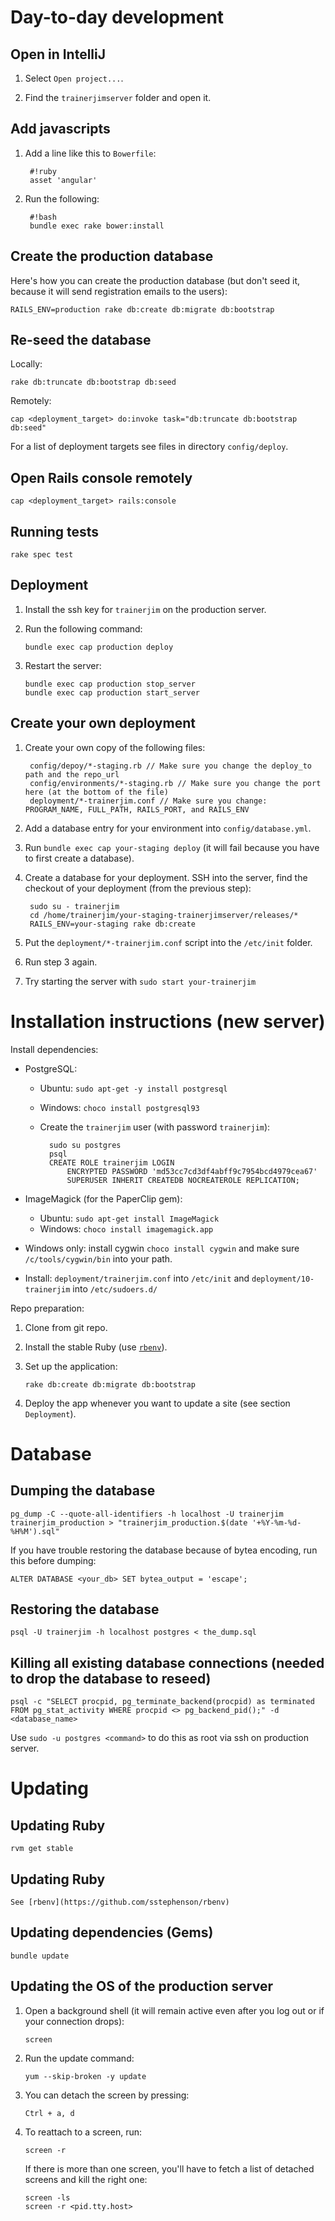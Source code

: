 # Day-to-day development

## Open in IntelliJ

1. Select `Open project...`.

2. Find the `trainerjimserver` folder and open it.

## Add javascripts

1. Add a line like this to `Bowerfile`:

        #!ruby
        asset 'angular'

2. Run the following:

        #!bash
        bundle exec rake bower:install

## Create the production database

Here's how you can create the production database (but don't seed it, because it will send registration emails to the users):

    RAILS_ENV=production rake db:create db:migrate db:bootstrap

## Re-seed the database

Locally:

    rake db:truncate db:bootstrap db:seed

Remotely:

    cap <deployment_target> do:invoke task="db:truncate db:bootstrap db:seed"

For a list of deployment targets see files in directory `config/deploy`.

## Open Rails console remotely

    cap <deployment_target> rails:console

## Running tests

    rake spec test

## Deployment

1. Install the ssh key for `trainerjim` on the production server.

2. Run the following command:

    ```
    bundle exec cap production deploy
    ```

3. Restart the server:

    ```
    bundle exec cap production stop_server
    bundle exec cap production start_server
    ```

## Create your own deployment

1. Create your own copy of the following files:

        config/depoy/*-staging.rb // Make sure you change the deploy_to path and the repo_url
        config/environments/*-staging.rb // Make sure you change the port here (at the bottom of the file)
        deployment/*-trainerjim.conf // Make sure you change: PROGRAM_NAME, FULL_PATH, RAILS_PORT, and RAILS_ENV

2. Add a database entry for your environment into `config/database.yml`.

3. Run `bundle exec cap your-staging deploy` (it will fail because you have to first create a database).

4. Create a database for your deployment. SSH into the server, find the checkout of your deployment (from the previous step):

        sudo su - trainerjim
        cd /home/trainerjim/your-staging-trainerjimserver/releases/*
        RAILS_ENV=your-staging rake db:create

5. Put the `deployment/*-trainerjim.conf` script into the `/etc/init` folder.

6. Run step 3 again.

7. Try starting the server with `sudo start your-trainerjim`

# Installation instructions (new server)

Install dependencies:

* PostgreSQL:

    * Ubuntu: `sudo apt-get -y install postgresql`
    * Windows: `choco install postgresql93`
    * Create the `trainerjim` user (with password `trainerjim`):

            sudo su postgres
            psql
            CREATE ROLE trainerjim LOGIN
                ENCRYPTED PASSWORD 'md53cc7cd3df4abff9c7954bcd4979cea67'
                SUPERUSER INHERIT CREATEDB NOCREATEROLE REPLICATION;

* ImageMagick (for the PaperClip gem):

    * Ubuntu: `sudo apt-get install ImageMagick`
    * Windows: `choco install imagemagick.app`

* Windows only: install cygwin `choco install cygwin` and make sure `/c/tools/cygwin/bin` into your path.

* Install: `deployment/trainerjim.conf` into `/etc/init` and `deployment/10-trainerjim` into `/etc/sudoers.d/`

Repo preparation:

1.  Clone from git repo.

2.  Install the stable Ruby (use [`rbenv`](https://github.com/sstephenson/rbenv)).

3.  Set up the application:

        rake db:create db:migrate db:bootstrap

4.  Deploy the app whenever you want to update a site (see section `Deployment`).

# Database

## Dumping the database

    pg_dump -C --quote-all-identifiers -h localhost -U trainerjim trainerjim_production > "trainerjim_production.$(date '+%Y-%m-%d-%H%M').sql"

If you have trouble restoring the database because of bytea encoding, run this before dumping:

    ALTER DATABASE <your_db> SET bytea_output = 'escape';

## Restoring the database

    psql -U trainerjim -h localhost postgres < the_dump.sql
    
## Killing all existing database connections (needed to drop the database to reseed)

    psql -c "SELECT procpid, pg_terminate_backend(procpid) as terminated FROM pg_stat_activity WHERE procpid <> pg_backend_pid();" -d <database_name>

Use `sudo -u postgres <command>` to do this as root via ssh on production server.

# Updating

## Updating Ruby

    rvm get stable

## Updating Ruby

    See [rbenv](https://github.com/sstephenson/rbenv)

## Updating dependencies (Gems)

    bundle update

## Updating the OS of the production server

1.  Open a background shell (it will remain active even after you log out or if your connection drops):

        screen

2.  Run the update command:

        yum --skip-broken -y update

3.  You can detach the screen by pressing:

        Ctrl + a, d

4.  To reattach to a screen, run:

        screen -r

    If there is more than one screen, you'll have to fetch a list of detached screens and kill the right one:

        screen -ls
        screen -r <pid.tty.host>